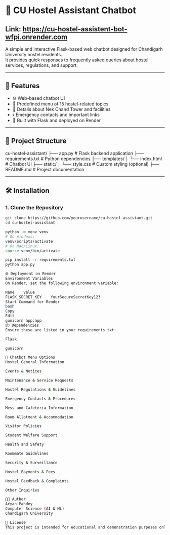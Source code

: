 # 🏨 CU Hostel Assistant Chatbot
Link: https://cu-hostel-assistent-bot-wfpi.onrender.com
---
A simple and interactive Flask-based web chatbot designed for Chandigarh University hostel residents.  
It provides quick responses to frequently asked queries about hostel services, regulations, and support.

---

## 🚀 Features

- 🌐 Web-based chatbot UI  
- 🤖 Predefined menu of 15 hostel-related topics  
- 🏢 Details about Nek Chand Tower and facilities  
- 📞 Emergency contacts and important links  
- 🧠 Built with Flask and deployed on Render  

---

## 📁 Project Structure

cu-hostel-assistant/ ├── app.py # Flask backend application
├── requirements.txt # Python dependencies
├── templates/ │ └── index.html # Chatbot UI
├── static/ │ └── style.css # Custom styling (optional)
├── README.md # Project documentation


---

## 🛠 Installation

### 1. Clone the Repository

```bash
git clone https://github.com/yourusername/cu-hostel-assistant.git
cd cu-hostel-assistant

python -m venv venv
# On Windows:
venv\Scripts\activate
# On Mac/Linux:
source venv/bin/activate

pip install -r requirements.txt
python app.py

🌐 Deployment on Render
Environment Variables
On Render, set the following environment variable:

Name	Value
FLASK_SECRET_KEY	YourSecureSecretKey123
Start Command for Render
bash
Copy
Edit
gunicorn app:app
📦 Dependencies
Ensure these are listed in your requirements.txt:

Flask

gunicorn

💬 Chatbot Menu Options
Hostel General Information

Events & Notices

Maintenance & Service Requests

Hostel Regulations & Guidelines

Emergency Contacts & Procedures

Mess and Cafeteria Information

Room Allotment & Accommodation

Visitor Policies

Student Welfare Support

Health and Safety

Roommate Guidelines

Security & Surveillance

Hostel Payments & Fees

Hostel Feedback & Complaints

Other Inquiries

👨‍💻 Author
Aryan Pandey
Computer Science (AI & ML)
Chandigarh University

📄 License
This project is intended for educational and demonstration purposes only.
